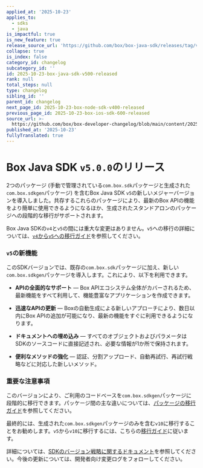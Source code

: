 ```yaml
---
applied_at: '2025-10-23'
applies_to:
  - sdks
  - java
is_impactful: true
is_new_feature: true
release_source_url: 'https://github.com/box/box-java-sdk/releases/tag/v5.0.0'
collapse: true
is_index: false
category_id: changelog
subcategory_id: ''
id: 2025-10-23-box-java-sdk-v500-released
rank: null
total_steps: null
type: changelog
sibling_id: ''
parent_id: changelog
next_page_id: 2025-10-23-box-node-sdk-v400-released
previous_page_id: 2025-10-23-box-ios-sdk-600-released
source_url: >-
  https://github.com/box/box-developer-changelog/blob/main/content/2025/10-23-box-java-sdk-v500-released.md
published_at: '2025-10-23'
fullyTranslated: true
---
```

# Box Java SDK `v5.0.0`のリリース

2つのパッケージ (手動で管理されている`com.box.sdk`パッケージと生成された`com.box.sdkgen`パッケージ) を含むBox Java SDK `v5`の新しいメジャーバージョンを導入しました。共存するこれらのパッケージにより、最新のBox APIの機能をより簡単に使用できるようになるほか、生成されたスタンドアロンのパッケージへの段階的な移行がサポートされます。

Box Java SDKの`v4`と`v5`の間には重大な変更はありません。`v5`への移行の詳細については、[`v4`から`v5`への移行ガイド][1]を参照してください。

### `v5`の新機能

このSDKバージョンでは、既存の`com.box.sdk`パッケージに加え、新しい`com.box.sdkgen`パッケージを導入します。これにより、以下を利用できます。

* **APIの全面的なサポート** — Box APIエコシステム全体がカバーされるため、最新機能をすべて利用して、機能豊富なアプリケーションを作成できます。

* **迅速なAPIの更新** — Boxの自動生成による新しいアプローチにより、数日以内にBox APIの追加が可能になり、最新の機能をすぐに利用できるようになります。

* **ドキュメントへの埋め込み** — すべてのオブジェクトおよびパラメータはSDKのソースコードに直接記述され、必要な情報が1か所で保持されます。

* **便利なメソッドの強化** — 認証、分割アップロード、自動再試行、再試行戦略などに対応した新しいメソッド。

### 重要な注意事項

このバージョンにより、ご利用のコードベースを`com.box.sdkgen`パッケージに段階的に移行できます。パッケージ間の主な違いについては、[パッケージの移行ガイド][2]を参照してください。

最終的には、生成された`com.box.sdkgen`パッケージのみを含む`v10`に移行することをお勧めします。`v5`から`v10`に移行するには、こちらの[移行ガイド][3]に従います。

詳細については、[SDKのバージョン戦略に関するドキュメント][4]を参照してください。今後の更新については、開発者向け変更ログをフォローしてください。

[1]: https://github.com/box/box-java-sdk/blob/combined-sdk/migration-guides/from-v4-to-v5.md

[2]: https://github.com/box/box-java-sdk/blob/combined-sdk/migration-guides/from-com-box-sdk-to-com-box-sdkgen.md

[3]: https://github.com/box/box-java-sdk/blob/combined-sdk/migration-guides/from-v5-to-v10.md

[4]: https://developer.box.com/guides/tooling/sdks/sdk-versioning/
